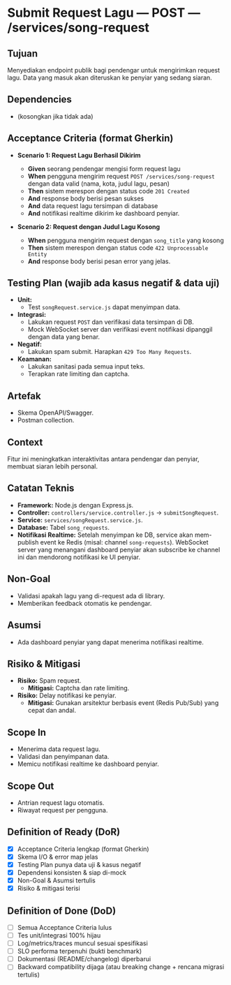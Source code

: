 # Submit Request Lagu — POST — /services/song-request

## Tujuan
Menyediakan endpoint publik bagi pendengar untuk mengirimkan request lagu. Data yang masuk akan diteruskan ke penyiar yang sedang siaran.

## Dependencies
- (kosongkan jika tidak ada)

## Acceptance Criteria (format Gherkin)
- **Scenario 1: Request Lagu Berhasil Dikirim**
  - **Given** seorang pendengar mengisi form request lagu
  - **When** pengguna mengirim request `POST /services/song-request` dengan data valid (nama, kota, judul lagu, pesan)
  - **Then** sistem merespon dengan status code `201 Created`
  - **And** response body berisi pesan sukses
  - **And** data request lagu tersimpan di database
  - **And** notifikasi realtime dikirim ke dashboard penyiar.

- **Scenario 2: Request dengan Judul Lagu Kosong**
  - **When** pengguna mengirim request dengan `song_title` yang kosong
  - **Then** sistem merespon dengan status code `422 Unprocessable Entity`
  - **And** response body berisi pesan error yang jelas.

## Testing Plan (wajib ada kasus negatif & data uji)
- **Unit:**
  - Test `songRequest.service.js` dapat menyimpan data.
- **Integrasi:**
  - Lakukan request `POST` dan verifikasi data tersimpan di DB.
  - Mock WebSocket server dan verifikasi event notifikasi dipanggil dengan data yang benar.
- **Negatif:**
  - Lakukan spam submit. Harapkan `429 Too Many Requests`.
- **Keamanan:**
  - Lakukan sanitasi pada semua input teks.
  - Terapkan rate limiting dan captcha.

## Artefak
- Skema OpenAPI/Swagger.
- Postman collection.

## Context
Fitur ini meningkatkan interaktivitas antara pendengar dan penyiar, membuat siaran lebih personal.

## Catatan Teknis
- **Framework:** Node.js dengan Express.js.
- **Controller:** `controllers/service.controller.js` -> `submitSongRequest`.
- **Service:** `services/songRequest.service.js`.
- **Database:** Tabel `song_requests`.
- **Notifikasi Realtime:** Setelah menyimpan ke DB, service akan mem-publish event ke Redis (misal: channel `song-requests`). WebSocket server yang menangani dashboard penyiar akan subscribe ke channel ini dan mendorong notifikasi ke UI penyiar.

## Non-Goal
- Validasi apakah lagu yang di-request ada di library.
- Memberikan feedback otomatis ke pendengar.

## Asumsi
- Ada dashboard penyiar yang dapat menerima notifikasi realtime.

## Risiko & Mitigasi
- **Risiko:** Spam request.
  - **Mitigasi:** Captcha dan rate limiting.
- **Risiko:** Delay notifikasi ke penyiar.
  - **Mitigasi:** Gunakan arsitektur berbasis event (Redis Pub/Sub) yang cepat dan andal.

## Scope In
- Menerima data request lagu.
- Validasi dan penyimpanan data.
- Memicu notifikasi realtime ke dashboard penyiar.

## Scope Out
- Antrian request lagu otomatis.
- Riwayat request per pengguna.

## Definition of Ready (DoR)
- [x] Acceptance Criteria lengkap (format Gherkin)  
- [x] Skema I/O & error map jelas  
- [x] Testing Plan punya data uji & kasus negatif  
- [x] Dependensi konsisten & siap di-mock  
- [x] Non-Goal & Asumsi tertulis  
- [x] Risiko & mitigasi terisi  

## Definition of Done (DoD)
- [ ] Semua Acceptance Criteria lulus  
- [ ] Tes unit/integrasi 100% hijau  
- [ ] Log/metrics/traces muncul sesuai spesifikasi  
- [ ] SLO performa terpenuhi (bukti benchmark)  
- [ ] Dokumentasi (README/changelog) diperbarui  
- [ ] Backward compatibility dijaga (atau breaking change + rencana migrasi tertulis)  

